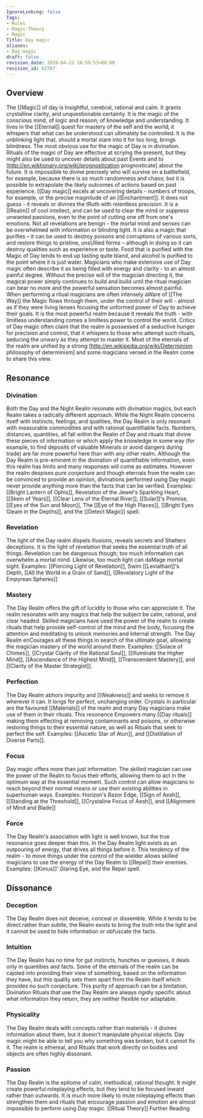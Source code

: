 ```yaml
---
IgnoreLinking: false
Tags:
- Rules
- Magic-Theory
- Magic
Title: Day magic
aliases:
- Day_magic
draft: false
revision_date: 2018-04-22 18:59:53+00:00
revision_id: 62787
---
```


## Overview
The [[Magic]] of day is Insightful, cerebral, rational and calm. It grants crystalline clarity, and unquestionable certainty. It is the magic of the conscious mind, of logic and reason; of knowledge and understanding. It lives in the [[Eternal]] quest for mastery of the self and the world; it whispers that what can be understood can ultimately be controlled. It is the unblinking light that, should a mortal stare into it for too long, brings blindness. 
The most obvious use for the magic of Day is in divination. Rituals of the magic of Day are effective at scrying the present, but they might also be used to uncover details about past Events and to [http://en.wiktionary.org/wiki/prognostication prognosticate] about the future. It is impossible to divine precisely who will survive on a battlefield, for example, because there is so much randomness and chaos; but it is possible to extrapolate the likely outcomes of actions based on past experience. [[Day magic]] excels at uncovering details - numbers of troops, for example, or the precise magnitude of an [[Enchantment]]. It does not guess - it reveals or divines the tRuth with relentless precision.
It is a [[Realm]] of cool intellect, and can be used to clear the mind or suppress unwanted passions, even to the point of cutting one off from one's emotions. Not all revelations are benign - the mortal mind and senses can be overwhelmed with information or blinding light. It is also a magic that purifies – it can be used to destroy poisons and corruptions of various sorts, and restore things to pristine, unsUllied forms – although in doing so it can destroy qualities such as experience or taste. Food that is purified with the Magic of Day tends to end up tasting quite bland, and alcohol is purified to the point where it is just water.
Magicians who make extensive use of Day magic often describe it as being filled with energy and clarity - to an almost painful degree. Without the precise will of the magician directing it, the magical power simply continues to build and build until the ritual magician can bear no more and the powerful sensation becomes almost painful. When performing a ritual magicians are often intensely aWare of [[The Way]] the Magic flows through them, under the control of their will - almost as if they were living lenses focusing the unformed power of Day to achieve their goals.
It is the most powerful realm because it reveals the truth - with limitless understanding comes a limitless power to control the world.
Critics of Day magic often claim that the realm is possessed of a seductive hunger for precision and control, that it whispers to those who attempt such rituals, seducing the unwary as they attempt to master it. Most of the eternals of the realm are unified by a strong [http://en.wikipedia.org/wiki/Determinism philosophy of determinism] and some magicians versed in the Realm come to share this view.
## Resonance
### Divination
Both the Day and the Night Realm resonate with divination magics, but each Realm takes a radically different approach. While the Night Realm concerns itself with instincts, feelings, and qualities, the Day Realm is only resonant with measurable commodities and with rational quantifiable facts. Numbers, distances, quantities, all fall within the Realm of Day and rituals that divine these pieces of information or which apply the knowledge in some way (for example, to find deposits of valuable Minerals or avoid dangers during trade) are far more powerful here than with any other realm.
Although the Day Realm is pre-eminent in the divination of quantifiable information, even this realm has limits and many responses will come as estimates. However the realm despises pure conjecture and though eternals from the realm can be convinced to provide an opinion, divinations performed using Day magic never provide anything more than the facts that can be verified.
Examples: [[Bright Lantern of Ophis]], Revelation of the Jewel's Sparkling Heart, [[Skein of Years]], [[Clear Lens of the Eternal River]], [[Sular]]'s Promise, [[Eyes of the Sun and Moon]], The [[Eye of the High Places]], [[Bright Eyes Gleam in the Depths]], and the [[Detect Magic]] spell.
### Revelation
The light of the Day realm dispels illusions, reveals secrets and Shatters deceptions. It is the light of revelation that seeks the essential truth of all things. Revelation can be dangerous though; too much information can overwhelm a mortal mind. Likewise, too much light can daMage mortal sight.
Examples: [[Piercing Light of Revelation]], Swim [[Leviathan]]'s Depth, [[All the World in a Grain of Sand]], [[Revelatory Light of the Empyrean Spheres]]
### Mastery
The Day Realm offers the gift of lucidity to those who can appreciate it. The realm resonates with any magics that help the subject be calm, rational, and clear headed. Skilled magicians have used the power of the realm to create rituals that help provide self-control of the mind and the body, focusing the attention and meditating to unlock memories and internal strength. The Day Realm enCourages all these things in search of the ultimate goal, allowing the magician mastery of the world around them.
Examples: [[Solace of Chimes]], [[Crystal Clarity of the Rational Soul]], [[Illuminate the Higher Mind]], [[Ascendance of the Highest Mind]], [[Transcendent Mastery]], and [[Clarity of the Master Strategist]].
### Perfection
The Day Realm abhors impurity and [[Weakness]] and seeks to remove it wherever it can. It longs for perfect, unchanging order. Crystals in particular are the favoured [[Materials]] of the realm and many Day magicians make use of them in their rituals. This resonance Empowers many [[Day rituals]] making them effecting at removing contaminants and poisons, or otherwise restoring things to their essential nature, as well as Rituals that seek to perfect the self.
Examples: [[Ascetic Star of Atun]], and [[Distillation of Diverse Parts]].
### Focus
Day magic offers more than just information. The skilled magician can use the power of the Realm to focus their efforts, allowing them to act in the optimum way at the essential moment. Such control can allow magicians to reach beyond their normal means or use their existing abilities in superhuman ways.
Examples: Horizon's Razor Edge, [[Sign of Aesh]], [[Standing at the Threshold]], [[Crystaline Focus of Aesh]], and [[Alignment of Mind and Blade]]
### Force
The Day Realm's association with light is well known, but the true resonance goes deeper than this. In the Day Realm light exists as an outpouring of energy, that drives all things before it. This tendency of the realm - to move things under the control of the wielder allows skilled magicians to use the energy of the Day Realm to [[Repel]] their enemies.
Examples: [[Kimus]]' Glaring Eye, and the Repel spell.
## Dissonance
### Deception
The Day Realm does not deceive, conceal or dissemble. While it tends to be direct rather than subtle, the Realm exists to bring the truth into the light and it cannot be used to hide information or obfuscate the facts.
### Intuition
The Day Realm has no time for gut instincts, hunches or guesses, it deals only in quantities and facts. Some of the eternals of the realm can be cajoled into providing their view of something, based on the information they have, but this quality sets them apart from the Realm itself which provides no such conjecture.
This purity of approach can be a limitation. Divination Rituals that use the Day Realm are always rigidly specific about what information they return, they are neither flexible nor adaptable.
### Physicality
The Day Realm deals with concepts rather than materials - it divines information about them, but it doesn't manipulate physical objects. Day magic might be able to tell you why something was broken, but it cannot fix it. The realm is ethereal, and Rituals that work directly on bodies and objects are often highly dissonant.
### Passion
The Day Realm is the epitome of calm, methodical, rational thought. It might create powerful roleplaying effects, but they tend to be focused inward rather than outwards. It is much more likely to mute roleplaying effects than strengthen them and rituals that encourage passion and emotion are almost impossible to perform using Day magic.
[[Ritual Theory]] Further Reading